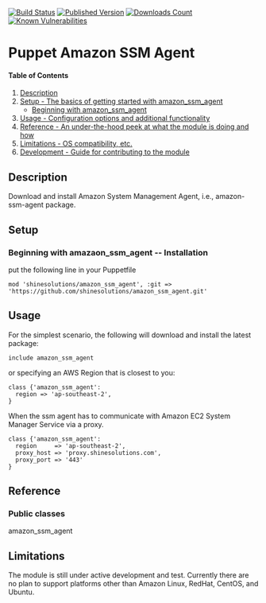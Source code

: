 [![Build Status](https://github.com/shinesolutions/puppet-amazon-ssm-agent/workflows/CI/badge.svg)](https://github.com/shinesolutions/puppet-amazon-ssm-agent/actions?workflow=CI)
[![Published Version](https://img.shields.io/puppetforge/v/shinesolutions/amazon_ssm_agent.svg)](http://forge.puppet.com/shinesolutions/amazon_ssm_agent)
[![Downloads Count](https://img.shields.io/puppetforge/dt/shinesolutions/amazon_ssm_agent.svg)](http://forge.puppet.com/shinesolutions/amazon_ssm_agent)
[![Known Vulnerabilities](https://snyk.io/test/github/shinesolutions/puppet-amazon-ssm-agent/badge.svg)](https://snyk.io/test/github/shinesolutions/puppet-amazon-ssm-agent)

# Puppet Amazon SSM Agent

#### Table of Contents

1. [Description](#description)
1. [Setup - The basics of getting started with amazon_ssm_agent](#setup)
    * [Beginning with amazon_ssm_agent](#beginning-with-amazon_ssm_agent)
1. [Usage - Configuration options and additional functionality](#usage)
1. [Reference - An under-the-hood peek at what the module is doing and how](#reference)
1. [Limitations - OS compatibility, etc.](#limitations)
1. [Development - Guide for contributing to the module](#development)

## Description

Download and install Amazon System Management Agent, i.e., amazon-ssm-agent package.

## Setup

### Beginning with amazaon_ssm_agent -- Installation
put the following line in your Puppetfile
```
mod 'shinesolutions/amazon_ssm_agent', :git => 'https://github.com/shinesolutions/amazon_ssm_agent.git'
```

## Usage
For the simplest scenario, the following will download and install the latest package:
```
include amazon_ssm_agent
```
or specifying an AWS Region that is closest to you:

```
class {'amazon_ssm_agent':
  region => 'ap-southeast-2',
}
```

When the ssm agent has to communicate with Amazon EC2 System Manager Service via a proxy.
```
class {'amazon_ssm_agent':
  region     => 'ap-southeast-2',
  proxy_host => 'proxy.shinesolutions.com',
  proxy_port => '443'
}
```

## Reference
### Public classes
amazon_ssm_agent


## Limitations

The module is still under active development and test. Currently there are no plan to support
platforms other than Amazon Linux, RedHat, CentOS, and Ubuntu.
